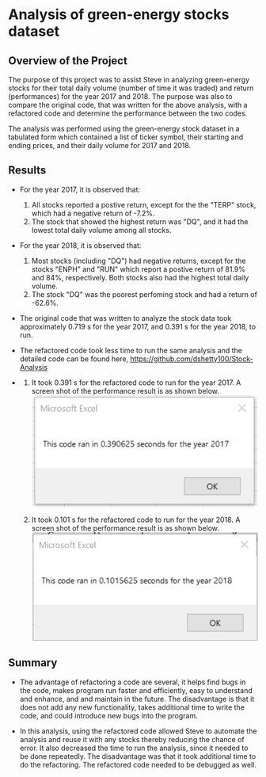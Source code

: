 # Analysis of green-energy stocks dataset

## Overview of the Project
The purpose of this project was to assist Steve in analyzing green-energy stocks for their total daily volume (number of time it was traded) 
and return (performances) for the year 2017 and 2018. The purpose was also to compare the original code, that was written for the above analysis, with 
a refactored code and determine the performance between the two codes.
 
The analysis was performed using the green-energy stock dataset in a tabulated form which contained a list of ticker symbol, their starting and ending prices, and their daily volume for 2017 and 2018.


## Results

- For the year 2017, it is observed that:
  1. All stocks reported a postive return, except for the the "TERP" stock, which had a negative return of -7.2%.
  2. The stock that showed the highest return was "DQ", and it had the lowest total daily volume among all stocks.

- For the year 2018, it is observed that:

  1. Most stocks (including "DQ") had negative returns, except for the stocks "ENPH" and "RUN" which report a postive return of 81.9% and 84%, respectively. Both stocks also had     the highest total daily volume. 
  2. The stock "DQ" was the poorest perfoming stock and had a return of -62.6%.
   
- The original code that was written to analyze the stock data took approximately 0.719 s for the year 2017, and 0.391 s for the year 2018, to run.

- The refactored code took less time to run the same analysis and the detailed code can be found here, https://github.com/dshetty100/Stock-Analysis 
- 
  1. It took 0.391 s for the refactored code to run for the year 2017. A screen shot of the performance result is as shown below.
  ![Figure 1](/resources/VBA_Challenge_2017.png)

  2. It took 0.101 s for the refactored code to run for the year 2018. A screen shot of the performance result is as shown below.
  ![Figure 1](/resources/VBA_Challenge_2018.png)


## Summary
- The advantage of refactoring a code are several, it helps find bugs in the code, makes program run faster and efficiently, easy to understand and enhance, and and maintain in the future. The disadvantage is that it does not add any new functionality, takes additional time to write the code, and could introduce new bugs into the program.

- In this analysis, using the refactored code allowed Steve to automate the analysis and reuse it with any stocks thereby reducing the chance of error.
It also decreased the time to run the analysis, since it needed to be done repeatedly. The disadvantage was that it took additional time to do the refactoring. The refactored code needed to be debugged as well. 
